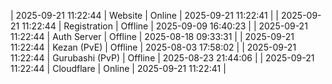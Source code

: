 | 2025-09-21 11:22:44 | Website | Online | 2025-09-21 11:22:41 |
| 2025-09-21 11:22:44 | Registration | Offline | 2025-09-09 16:40:23 |
| 2025-09-21 11:22:44 | Auth Server | Offline | 2025-08-18 09:33:31 |
| 2025-09-21 11:22:44 | Kezan (PvE) | Offline | 2025-08-03 17:58:02 |
| 2025-09-21 11:22:44 | Gurubashi (PvP) | Offline | 2025-08-23 21:44:06 |
| 2025-09-21 11:22:44 | Cloudflare | Online | 2025-09-21 11:22:41 |
